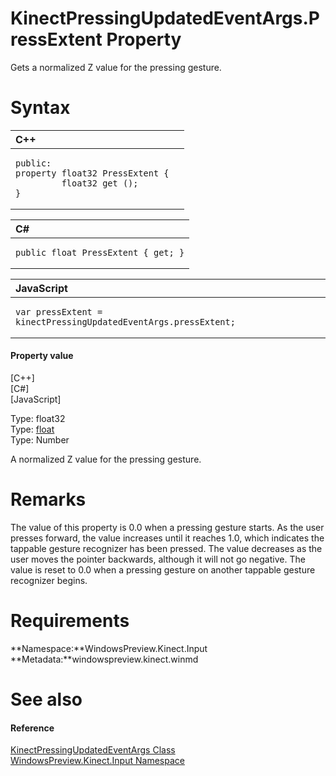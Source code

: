 KinectPressingUpdatedEventArgs.PressExtent Property  
===================================================  

Gets a normalized Z value for the pressing gesture. <span id="syntaxSection"></span>

Syntax  
======  

<table>
<colgroup>
<col width="100%" />
</colgroup>
<thead>
<tr class="header">
<th align="left">C++</th>
</tr>
</thead>
<tbody>
<tr class="odd">
<td align="left"><pre><code>public:  
property float32 PressExtent {  
         float32 get ();  
}</code></pre></td>
</tr>
</tbody>
</table>

<table>
<colgroup>
<col width="100%" />
</colgroup>
<thead>
<tr class="header">
<th align="left">C#</th>
</tr>
</thead>
<tbody>
<tr class="odd">
<td align="left"><pre><code>public float PressExtent { get; }</code></pre></td>
</tr>
</tbody>
</table>

<table>
<colgroup>
<col width="100%" />
</colgroup>
<thead>
<tr class="header">
<th align="left">JavaScript</th>
</tr>
</thead>
<tbody>
<tr class="odd">
<td align="left"><pre><code>var pressExtent = kinectPressingUpdatedEventArgs.pressExtent;</code></pre></td>
</tr>
</tbody>
</table>

<span id="ID4ER"></span>
#### Property value  

[C++]   
 [C\#]   
 [JavaScript]   

Type: float32  
Type: [float](http://msdn.microsoft.com/en-us/library/system.single.aspx)  
Type: Number  

A normalized Z value for the pressing gesture.  

<span id="remarks"></span>

Remarks  
=======  

The value of this property is 0.0 when a pressing gesture starts. As the user presses forward, the value increases until it reaches 1.0, which indicates the tappable gesture recognizer has been pressed. The value decreases as the user moves the pointer backwards, although it will not go negative. The value is reset to 0.0 when a pressing gesture on another tappable gesture recognizer begins.  

<span id="requirements"></span>

Requirements  
============  

**Namespace:**WindowsPreview.Kinect.Input  
**Metadata:**windowspreview.kinect.winmd  

<span id="ID4E5"></span>

See also  
========  

<span id="ID4EAB"></span>
#### Reference  

[KinectPressingUpdatedEventArgs Class](../../KinectPressingUpdatedEve.md)  
 [WindowsPreview.Kinect.Input Namespace](../../../Kinect.Input.md)  



<!--Please do not edit the data in the comment block below.-->
<!--
TOCTitle : PressExtent Property
RLTitle : KinectPressingUpdatedEventArgs.PressExtent Property
KeywordK : PressExtent property
KeywordK : KinectPressingUpdatedEventArgs.PressExtent property
KeywordF : WindowsPreview.Kinect.Input.KinectPressingUpdatedEventArgs.PressExtent
KeywordF : KinectPressingUpdatedEventArgs.PressExtent
KeywordF : PressExtent
KeywordF : WindowsPreview.Kinect.Input.KinectPressingUpdatedEventArgs.PressExtent
KeywordA : P:WindowsPreview.Kinect.Input.KinectPressingUpdatedEventArgs.PressExtent
AssetID : P:WindowsPreview.Kinect.Input.KinectPressingUpdatedEventArgs.PressExtent
Locale : en-us
CommunityContent : 1
APIType : Managed
APILocation : windowspreview.kinect.winmd
APIName : WindowsPreview.Kinect.Input.KinectPressingUpdatedEventArgs.PressExtent
TargetOS : Windows
TopicType : kbSyntax
DevLang : VB
DevLang : CSharp
DevLang : JavaScript
DevLang : C++
DocSet : K4Wv2
ProjType : K4Wv2Proj
Technology : Kinect for Windows
Product : Kinect for Windows SDK v2
productversion : 20
-->
